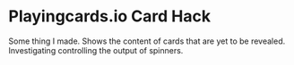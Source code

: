 # Playingcards.io Card Hack
Some thing I made. Shows the content of cards that are yet to be revealed. Investigating controlling the output of spinners.
